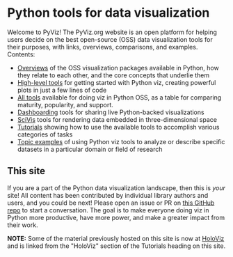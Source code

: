 # Python tools for data visualization

Welcome to PyViz!  The PyViz.org website is an open platform for helping users decide on the best open-source (OSS) data visualization tools for their purposes, with links, overviews, comparisons, and examples. Contents:

 - [Overviews](overviews/index.html) of the OSS visualization packages available in Python, how they relate to each other, and the core concepts that underlie them
 - [High-level tools](high-level/index.html) for getting started with Python viz, creating powerful plots in just a few lines of code
 - [All tools](tools.html) available for doing viz in Python OSS, as a table for comparing maturity, popularity, and support.
 - [Dashboarding](dashboarding/index.html) tools for sharing live Python-backed visualizations
 - [SciVis](scivis/index.html) tools for rendering data embedded in three-dimensional space
 - [Tutorials](tutorials/index.html) showing how to use the available tools to accomplish various categories of tasks
 - [Topic examples](https://examples.pyviz.org) of using Python viz tools to analyze or describe specific datasets in a particular domain or field of research

## This site
If you are a part of the Python data visualization landscape, then this is _your_ site!  All content has been contributed by individual library authors and users, and you could be next! Please open an issue or PR on [this GitHub repo](https://github.com/pyviz/website) to start a conversation. The goal is to make everyone doing viz in Python more productive, have more power, and make a greater impact from their work.

**NOTE:** Some of the material previously hosted on this site is now at [HoloViz](https://holoviz.org) and is linked from the "HoloViz" section of the Tutorials heading on this site.
